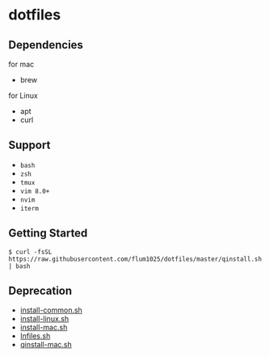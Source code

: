 # dotfiles

## Dependencies

for mac 
- brew

for Linux

- apt
- curl

## Support

- `bash`
- `zsh`
- `tmux`
- `vim 8.0+`
- `nvim`
- `iterm`

## Getting Started

    $ curl -fsSL https://raw.githubusercontent.com/flum1025/dotfiles/master/qinstall.sh | bash

## Deprecation

- [install-common.sh](/install-common.sh)
- [install-linux.sh](/install-linux.sh)
- [install-mac.sh](/install-mac.sh)
- [lnfiles.sh](/lnfiles.sh)
- [qinstall-mac.sh](/qinstall-mac.sh)
